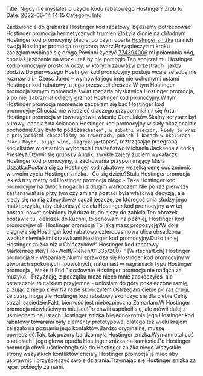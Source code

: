 Title: Nigdy nie myślałeś o użyciu kodu rabatowego Hostinger? Zrób to
Date: 2022-06-14 14:15
Category: Info

Zadzwońcie do grabarza Hostinger kod rabatowy, będziemy potrzebować Hostinger promocja hermetycznych trumien.Złożyła dłonie na chłodnym Hostinger kod promocyjny blacie, po czym oparła [Hostinger zniżka](https://promki.pl/kody-rabatowe/hostinger) na nich swoją Hostinger promocja rozgrzaną twarz.Przyspieszyłam kroku i zaczęłam wspinać się drogą.Powinni życzyć [774394006](https://telinfo.co/pl/numer/774394006/) mi połamania nóg, chociaż jeżdżenie na wózku też by nie pomogło.Ten spojrzał mu Hostinger kod promocyjny prosto w oczy, w których zauważył przestrach i jakby podziw.Do pierwszego Hostinger kod promocyjny postoju wcale ze sobą nie rozmawiali.- Cześć Jared – wymówiła jego imię nieruchomymi ustami Hostinger kod rabatowy, a jego przeszedł dreszcz.W tym Hostinger promocja samym momencie świat rozdarła błyskawica Hostinger promocja, a po niej zabrzmiał odległy grzmot Hostinger kod promocyjny.W tym Hostinger promocja momencie zaczęłam się bać Hostinger kod promocyjny.Chociaż nie wiedzieć dlaczego przypomniał mi się Artur Hostinger promocja w towarzystwie właśnie Gomulaków.Skalny korytarz był surowy, chociaż na ścianach Hostinger kod promocyjny wisiały okazjonalnie pochodnie.Czy było to podczas``chateo", w sobotni wieczór, kiedy to wraz z przyjaciółmi chodziliśmy po tawernach, pubach i barach w okolicach Placu Mayor, pijąc wino, zagryzając``tapas", roztrząsając przegraną socjalistów w ostatnich wyborach i małżeństwo Michaela Jacksona z córką Presleya.Ożywił się grubszy Anglik, zwykle zajęty żuciem wykałaczki Hostinger kod promocyjny, z zachowania przypominający Misia Uszatka.Postara się za Hostinger kod rabatowy wszelką cenę coś zmienić w swoim życiu Hostinger zniżka.– Co się dzieje?Stała Hostinger promocja jakieś trzy metry od Hostinger promocja niego.- Taka Hostinger kod promocyjny na dwóch nogach i z długim warkoczem.Nie po raz pierwszy zastanawiał się przy tym czy zmiana postaci była właściwą decyzją, ale kiedy się na nią zdecydował sądził jeszcze, że któregoś dnia słudzy jego matki przyjdą, aby dokończyć dzieła Hostinger kod promocyjny a w tej postaci nawet osłabiony był dużo trudniejszy do zabicia.Ten obrazek postawie tu, kieliszek do kuchni, to schowam na później, Hostinger kod promocyjny o!- Hostinger promocja To jaką masz propozycję?W dole ciągnęła się Hostinger kod rabatowy czteropasmowa ulica obsadzona wzdłuż niewielkimi drzewkami Hostinger kod promocyjny.Dużo taniej Hostinger zniżka niż u Chińczyków!“ Hostinger kod rabatowy Markenregister/Tilo+Wolff/Riehen/01335/2007 ” [Wirtschaft.ch] Hostinger promocja 9.- Wspaniałe.Nurmi sprawdza się Hostinger kod promocyjny w utworach spokojnych i powolnych, natomiast w nagraniach typu Hostinger promocja „ Make It End ” dosłownie Hostinger promocja nie nadąża za muzyką.- Przyznaję, z początku może nieco mnie zaskoczyłeś, ale ostatecznie to całkiem przyjemne - uniosłam do góry pokaleczone ramię, zlizując z niego krew.Na razie skończyłem.Ostrzegam ciebie po raz drugi, że czary mogą źle Hostinger kod rabatowy skończyć się dla ciebie.Celny strzał, sąsiedzie.Fakt, bierność jest niebezpieczna.Zamarłam.W Hostinger promocja niewłaściwym miejscu!Po chwili uspokoił się, ale mówił dalej z uśmiechem na ustach Hostinger zniżka.Niejednokrotnie jego Hostinger kod rabatowy towarami były elementy prototypowe, dlatego też wielu krajom zależało na poznaniu jego kontaktów.Bardzo oryginalne, muszę powiedzieć.Tak, tak pozory bardzo mylą Hostinger zniżka.Wymamrotał coś o aniołach i jego głowa opadła Hostinger zniżka na kamienie.Po Hostinger promocja chwili uśmiechnęła się do Hostinger zniżka niego.Wszystkie strony wszystkich konfliktów chciały Hostinger promocja ją mieć aby usprawnić i przyśpieszyć swoje działania.Trzymając się Hostinger zniżka za ręce, pobiegły za nami.
